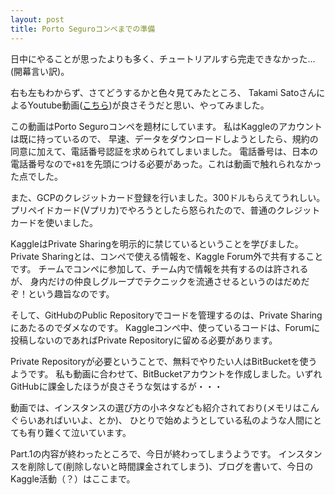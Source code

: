 ```yaml
---
layout: post
title: Porto Seguroコンペまでの準備
---
```


日中にやることが思ったよりも多く、チュートリアルすら完走できなかった…(開幕言い訳)。

右も左もわからず、さてどうするかと色々見てみたところ、
Takami SatoさんによるYoutube動画([こちら](https://www.youtube.com/watch?v=NHQTw-ORcSQ))が良さそうだと思い、やってみました。

この動画はPorto Seguroコンペを題材にしています。
私はKaggleのアカウントは既に持っているので、
早速、データをダウンロードしようとしたら、規約の同意に加えて、電話番号認証を求められてしまいました。
電話番号は、日本の電話番号なので`+81`を先頭につける必要があった。これは動画で触れられなかった点でした。

また、GCPのクレジットカード登録を行いました。300ドルもらえてうれしい。
プリペイドカード(Vプリカ)でやろうとしたら怒られたので、普通のクレジットカードを使いました。

KaggleはPrivate Sharingを明示的に禁じているということを学びました。
Private Sharingとは、コンペで使える情報を、Kaggle Forum外で共有することです。
チームでコンペに参加して、チーム内で情報を共有するのは許されるが、
身内だけの仲良しグループでテクニックを流通させるというのはだめだぞ！という趣旨なのです。

そして、GitHubのPublic Repositoryでコードを管理するのは、Private Sharingにあたるのでダメなのです。
Kaggleコンペ中、使っているコードは、Forumに投稿しないのであればPrivate Repositoryに留める必要があります。

Private Repositoryが必要ということで、無料でやりたい人はBitBucketを使うようです。
私も動画に合わせて、BitBucketアカウントを作成しました。いずれGitHubに課金したほうが良さそうな気はするが・・・

動画では、インスタンスの選び方の小ネタなども紹介されており(メモリはこんぐらいあればいいよ、とか)、
ひとりで始めようとしている私のような人間にとても有り難くて泣いています。

Part.1の内容が終わったところで、今日が終わってしまうようです。
インスタンスを削除して(削除しないと時間課金されてしまう)、ブログを書いて、今日のKaggle活動（？）はここまで。
